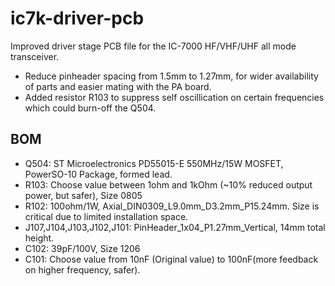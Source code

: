 # ic7k-driver-pcb
Improved driver stage PCB file for the IC-7000 HF/VHF/UHF all mode transceiver.

* Reduce pinheader spacing from 1.5mm to 1.27mm, for wider availability of parts and easier mating with the PA board.
* Added resistor R103 to suppress self oscillication on certain frequencies which could burn-off the Q504.

## BOM
* Q504: ST Microelectronics PD55015-E 550MHz/15W MOSFET, PowerSO-10 Package, formed lead.
* R103: Choose value between 1ohm and 1kOhm (~10% reduced output power, but safer), Size 0805
* R102: 100ohm/1W, Axial_DIN0309_L9.0mm_D3.2mm_P15.24mm. Size is critical due to limited installation space.
* J107,J104,J103,J102,J101: PinHeader_1x04_P1.27mm_Vertical, 14mm total height.
* C102: 39pF/100V, Size 1206
* C101: Choose value from 10nF (Original value) to 100nF(more feedback on higher frequency, safer).


